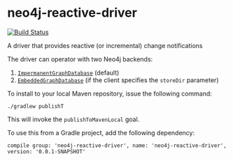 # neo4j-reactive-driver

[![Build Status](https://travis-ci.org/szarnyasg/neo4j-reactive-driver.svg?branch=master)](https://travis-ci.org/szarnyasg/neo4j-reactive-driver)

A driver that provides reactive (or incremental) change notifications

The driver can operator with two Neo4j backends:

1. [`ImpermanentGraphDatabase`](https://github.com/neo4j/neo4j/blob/3.2/community/kernel/src/test/java/org/neo4j/test/ImpermanentGraphDatabase.java) (default)
2. [`EmbeddedGraphDatabase`](https://github.com/neo4j/neo4j/blob/3.2/community/kernel/src/main/java/org/neo4j/kernel/internal/EmbeddedGraphDatabase.java) (if the client specifies the `storeDir` parameter)

To install to your local Maven repository, issue the following command:

```
./gradlew publishT
```

This will invoke the `publishToMavenLocal` goal.

To use this from a Gradle project, add the following dependency:

```
compile group: 'neo4j-reactive-driver', name: 'neo4j-reactive-driver', version: '0.0.1-SNAPSHOT'
```

